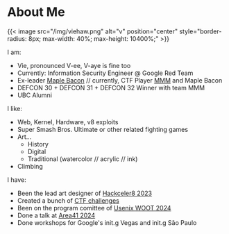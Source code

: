 # About Me

{{< image src="/img/viehaw.png" alt="v" position="center" style="border-radius: 8px; max-width: 40%; max-height: 10400%;" >}}

I am:
* Vie, pronounced V-ee, V-aye is fine too
* Currently: Information Security Engineer @ Google Red Team
* Ex-leader [Maple Bacon](https://ubcctf.github.io/) // currently, CTF Player [MMM](https://github.com/mmm-team) and Maple Bacon
* DEFCON 30 + DEFCON 31 + DEFCON 32 Winner with team MMM
* UBC Alumni

I like:
* Web, Kernel, Hardware, v8 exploits
* Super Smash Bros. Ultimate or other related fighting games
* Art...
    * History
    * Digital
    * Traditional (watercolor // acrylic // ink)
* Climbing

I have:
* Been the lead art designer of [Hackceler8 2023](https://www.youtube.com/watch?v=HFeD4kYcW7A)
* Created a bunch of [CTF challenges](/chals)
* Been on the program comittee of [Usenix WOOT 2024](https://www.usenix.org/conference/woot24#organizers)
* Done a talk at [Area41 2024](https://www.youtube.com/watch?v=sMiFeCDqX50&ab_channel=DEFCONSwitzerland)
* Done workshops for Google's init.g Vegas and init.g São Paulo
